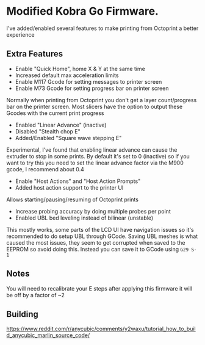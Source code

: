# Modified Kobra Go Firmware.

I've added/enabled several features to make printing from Octoprint a better experience

## Extra Features

- Enable "Quick Home", home X & Y at the same time
- Increased default max acceleration limits
- Enable M117 Gcode for setting messages to printer screen
- Enable M73 Gcode for setting progress bar on printer screen

Normally when printing from Octoprint you don't get a layer count/progress bar on the printer screen. Most slicers have the option to output these Gcodes with the current print progress

- Enabled "Linear Advance" (inactive)
- Disabled "Stealth chop E"
- Added/Enabled "Square wave stepping E"

Experimental, I've found that enabling linear advance can cause the extruder to stop in some prints. By default it's set to 0 (inactive) so if you want to try this you need to set the linear advance factor via the M900 gcode, I recommend about 0.4

- Enable "Host Actions" and "Host Action Prompts"
- Added host action support to the printer UI

Allows starting/pausing/resuming of Octoprint prints

- Increase probing accuracy by doing multiple probes per point
- Enabled UBL bed leveling instead of bilinear (unstable)

This mostly works, some parts of the LCD UI have navigation issues so it's recommended to do setup UBL through GCode.
Saving UBL meshes is what caused the most issues, they seem to get corrupted when saved to the EEPROM so avoid doing this.
Instead you can save it to GCode using `G29 S-1`

## Notes

You will need to recalibrate your E steps after applying this firmware it will be off by a factor of ~2

## Building

https://www.reddit.com/r/anycubic/comments/y2waxu/tutorial_how_to_build_anycubic_marlin_source_code/
